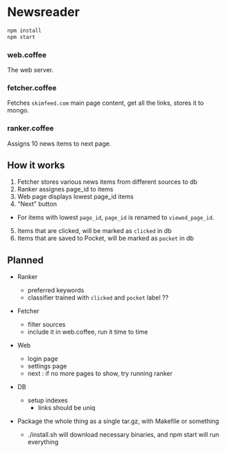 Newsreader
=========

```bash
npm install
npm start
```

### web.coffee
The web server.

### fetcher.coffee
Fetches `skimfeed.com` main page content, get all the links, stores it to mongo.

### ranker.coffee
Assigns 10 news items to next page.

## How it works

1. Fetcher stores various news items from different sources to db
2. Ranker assignes page_id to items
3. Web page displays lowest page_id items
4. "Next" button
  * For items with lowest `page_id`, `page_id` is renamed to `viewed_page_id`.
5. Items that are clicked, will be marked as `clicked` in db
6. Items that are saved to Pocket, will be marked as `pocket` in db

## Planned

* Ranker
  * preferred keywords
  * classifier trained with `clicked` and `pocket` label ??
* Fetcher
  * filter sources
  * include it in web.coffee, run it time to time
* Web
  * login page
  * settings page
  * next : if no more pages to show, try running ranker
* DB
  * setup indexes
    * links should be uniq

* Package the whole thing as a single tar.gz, with Makefile or something
  * ./install.sh  will download necessary binaries, and npm start will run everything







